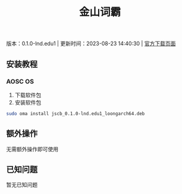 ﻿---
id: 1730
title: 金山词霸
toc: true
weight: 1730
---

版本：0.1.0-lnd.edu1 | 更新时间：2023-08-23 14:40:30 | [官方下载页面](http://app.loongapps.cn/#/detail/1730)

## 安装教程 

### AOSC OS 

1. 下载软件包
2. 安装软件包

```bash
sudo oma install jscb_0.1.0-lnd.edu1_loongarch64.deb
```

## 额外操作

无需额外操作即可使用

## 已知问题

暂无已知问题

